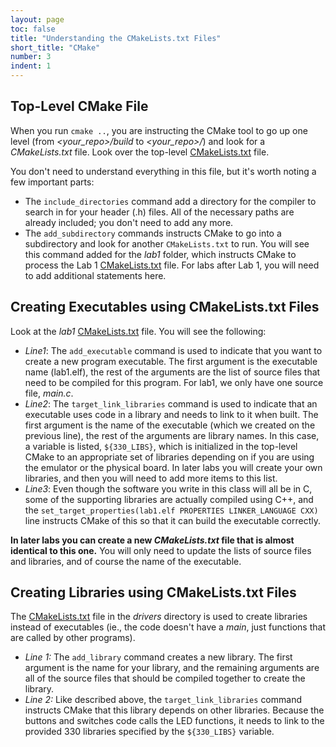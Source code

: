 ```yaml
---
layout: page
toc: false
title: "Understanding the CMakeLists.txt Files"
short_title: "CMake"
number: 3
indent: 1
---
```


## Top-Level CMake File
When you run `cmake ..`, you are instructing the CMake tool to go up one level (from *\<your_repo\>/build* to *\<your_repo\>/*) and look for a *CMakeLists.txt* file.  Look over the top-level [CMakeLists.txt]({{iste.github.fileurl}}/CMakeLists.txt) file.

You don't need to understand everything in this file, but it's worth noting a few important parts:
  * The `include_directories` command add a directory for the compiler to search in for your header (.h) files.  All of the necessary paths are already included; you don't need to add any more.
  * The  `add_subdirectory` commands instructs CMake to go into a subdirectory and look for another `CMakeLists.txt` to run.  You will see this command added for the *lab1* folder, which instructs CMake to process the Lab 1 [CMakeLists.txt]({{iste.github.fileurl}}/lab1_helloworld/CMakeLists.txt) file.
For labs after Lab 1, you will need to add additional statements here.

## Creating Executables using CMakeLists.txt Files 
Look at the *lab1* [CMakeLists.txt]({{iste.github.fileurl}}/lab1_helloworld/CMakeLists.txt) file.  You will see the following:
  * *Line1*: The `add_executable` command is used to indicate that you want to create a new program executable.  The first argument is the executable name (lab1.elf), the rest of the arguments are the list of source files that need to be compiled for this program.  For lab1, we only have one source file, *main.c*. 
  * *Line2*: The `target_link_libraries` command is used to indicate that an executable uses code in a library and needs to link to it when built.  The first argument is the name of the executable (which we created on the previous line), the rest of the arguments are library names.  In this case, a variable is listed, `${330_LIBS}`, which is initialized in the top-level CMake to an appropriate set of libraries depending on if you are using the emulator or the physical board.  In later labs you will create your own libraries, and then you will need to add more items to this list.
  * *Line3*: Even though the software you write in this class will all be in C, some of the supporting libraries are actually compiled using C++, and the `set_target_properties(lab1.elf PROPERTIES LINKER_LANGUAGE CXX)` line instructs CMake of this so that it can build the executable correctly.

**In later labs you can create a new *CMakeLists.txt* file that is almost identical to this one.**  You will only need to update the lists of source files and libraries, and of course the name of the executable.

## Creating Libraries using CMakeLists.txt Files 
The [CMakeLists.txt]({{iste.github.fileurl}}/drivers/CMakeLists.txt) file in the *drivers* directory is used to create libraries instead of executables (ie., the code doesn't have a *main*, just functions that are called by other programs).
  * *Line 1:* The `add_library` command creates a new library.  The first argument is the name for your library, and the remaining arguments are all of the source files that should be compiled together to create the library.  
  * *Line 2:* Like described above, the `target_link_libraries` command instructs CMake that this library depends on other libraries.  Because the buttons and switches code calls the LED functions, it needs to link to the provided 330 libraries specified by the `${330_LIBS}` variable.


